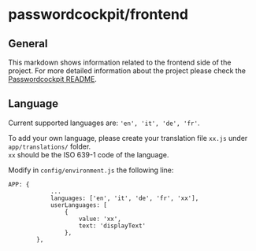 # passwordcockpit/frontend

## General
This markdown shows information related to the frontend side of the project. For more detailed information about the project please check the [Passwordcockpit README](https://github.com/passwordcockpit/passwordcockpit/blob/master/README.md).

## Language
Current supported languages are: `'en', 'it', 'de', 'fr'`.

To add your own language, please create your translation file `xx.js` under `app/translations/` folder.<br>
`xx` should be the ISO 639-1 code of the language.

Modify in `config/environment.js` the following line:
```
APP: {
            ...
            languages: ['en', 'it', 'de', 'fr', 'xx'],
            userLanguages: [
                {
                    value: 'xx',
                    text: 'displayText'
                },
        },
```
